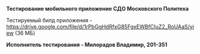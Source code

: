 <b>Тестирование мобильного приложение СДО Московского Политеха</b>

Тестируемый билд приложения - https://drive.google.com/file/d/1rPbGgHdRfxG85FgxEWBfCIuZ2_RoUAaS/view (36 МБ)

<b>Исполнитель тестирования - Милорадов Владимир, 201-351</b>
